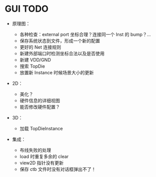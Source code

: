 # GUI TODO

- 原理图：
    - 各种检查：external port 坐标合理？连接同一个 Inst 的 bump？...
    - 保存系统状态到文件，形成一个新的配置
    - 更好的 Net 连接规则
    - 新建外部端口时检测坐标合法以及是否使用
    - 新建 VDD/GND
    - 搜索 TopDie
    - 放置新 Instance 时候场景大小的更新

- 2D：
    - 美化？
    - 硬件信息的详细视图
    - 能否修改硬件配置？

- 3D：
    - 加载 TopDieInstance

- 集成：
    - 布线失败的处理
    - load 时重复多余的 clear
    - view2D 指针没有更新
    - 保存 ctb 文件时没有对话框弹出不了！

